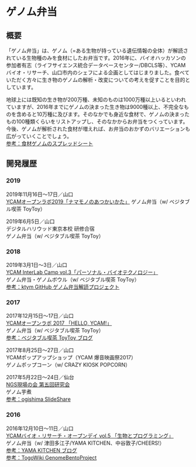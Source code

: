 # ゲノム弁当

## 概要
「ゲノム弁当」は、ゲノム（=ある生物が持っている遺伝情報の全体）が解読されている生物種のみを食材にしたお弁当です。2016年に、バイオハッカソンの参加者有志（ライフサイエンス統合データベースセンター/DBCLS等）、YCAMバイオ・リサーチ、山口市内のシェフによる企画としてはじまりました。食べていただく方々に生き物のゲノムの解析・改変についての考えを促すことを目的としています。  
  
地球上には既知の生き物が200万種、未知のものは1000万種以上いるといわれていますが、2016年までにゲノムの決まった生き物は9000種以上、不完全なものを含めると10万種に及びます。そのなかでも身近な食材で、ゲノムの決まったもの100種類くらいをリストアップし、そのなかからお弁当をつくっています。今後、ゲノムが解析された食材が増えれば、お弁当のおかずのバリエーションも広がっていくことでしょう。  
[参考：食材ゲノムのスプレッドシート](https://docs.google.com/spreadsheets/d/1iyh41eZSsOWCkZOS0b5iqjZM4jA6osboCqXFHqVtLx8/)

## 開発履歴

### 2019
2019年11月16日〜17日／山口   
[YCAMオープンラボ2019「ナマモノのあつかいかた」](https://www.ycam.jp/events/2019/openlab/) 
ゲノム弁当（w/ ベジタブル喫茶 ToyToy）

2019年6月5日／山口   
デジタルハリウッド東京本校 研修合宿  
ゲノム弁当（w/ ベジタブル喫茶 ToyToy）  

### 2018
2019年3月1日〜3日／山口  
[YCAM InterLab Camp vol.3「パーソナル・バイオテクノロジー」](https://www.ycam.jp/events/2019/ycam-interlab-camp-vol3/)  
ゲノム弁当・ゲノムボウル（w/ ベジタブル喫茶 ToyToy）  
[参考：ktym GitHub ゲノム弁当解読プロジェクト](https://github.com/ktym/GenomeBento/)  
  
### 2017
2017年12月15日〜17日／山口  
[YCAMオープンラボ 2017 「HELLO, YCAM!」](https://special.ycam.jp/openlab/2017/)  
ゲノム弁当（w/ ベジタブル喫茶 ToyToy）  
[参考：ベジタブル喫茶 ToyToy ブログ](http://vegebeer.jugem.jp/?eid=991)  

  
2017年8月25日〜27日／山口  
YCAMポップアップショップ（YCAM 爆音映画祭2017）  
ゲノムポップコーン（w/ CRAZY KIOSK POPCORN）  
  
2017年5月22日〜24日／仙台  
[NGS現場の会 第五回研究会](http://www.ngs-field.org/top-page/meeting5/)   
ゲノム芋煮  
[参考：ogishima SlideShare](https://www.slideshare.net/ogishima/ngs-76361919)

### 2016
2016年12月10日〜11日／山口  
[YCAMバイオ・リサーチ・オープンデイ vol.5 「生物とプログラミング」](https://www.ycam.jp/events/2016/ycam-bio-research-open-day-vol5/)   
ゲノム弁当（w/ 津田多江子/YAMA KITCHEN、中谷敦子/CHEERS!）  
[参考：YAMA KITCHEN ブログ](https://yamakitchen2015.tumblr.com/post/155990177503/ゲノム弁当香りの相性を愉しむお弁当)  
[参考：TogoWiki GenomeBentoProject](https://wiki.lifesciencedb.jp/mw/GenomeBentoProject)   
